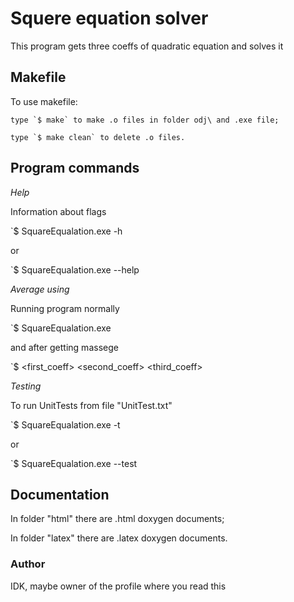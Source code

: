 # Squere equation solver

This program gets three coeffs of quadratic equation and solves it


## Makefile

To use makefile: 
	
	type `$ make` to make .o files in folder odj\ and .exe file;
	
	type `$ make clean` to delete .o files.



## Program commands

*Help*

Information about flags

`$ SquareEqualation.exe -h

or

`$ SquareEqualation.exe --help

*Average using*

Running program normally 

`$ SquareEqualation.exe 

and after getting massege

`$ <first_coeff> <second_coeff> <third_coeff>

*Testing*

To run UnitTests from file "UnitTest.txt"


`$ SquareEqualation.exe -t

or

`$ SquareEqualation.exe --test


## Documentation


In folder "html" there are .html doxygen documents;

In folder "latex" there are .latex doxygen documents.


### Author

IDK, maybe owner of the profile where you read this

